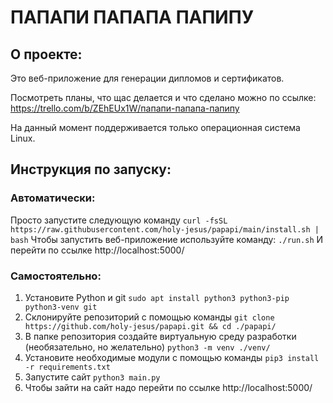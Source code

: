 # ПАПАПИ ПАПАПА ПАПИПУ
## О проекте:
Это веб-приложение для генерации дипломов и сертификатов.

Посмотреть планы, что щас делается и что сделано можно по ссылке:
https://trello.com/b/ZEhEUx1W/папапи-папапа-папипу

На данный момент поддерживается только операционная система Linux.
## Инструкция по запуску:
###  Автоматически:
Просто запустите следующую команду
`
curl -fsSL https://raw.githubusercontent.com/holy-jesus/papapi/main/install.sh | bash
`
Чтобы запустить веб-приложение используйте команду:
`
./run.sh
`
И перейти по ссылке http://localhost:5000/

### Самостоятельно:
1. Установите Python и git
`
sudo apt install python3 python3-pip python3-venv git
`
2. Склонируйте репозиторий с помощью команды
`
git clone https://github.com/holy-jesus/papapi.git && cd ./papapi/
`
3. В папке репозитория создайте виртуальную среду разработки (необязательно, но желательно)
`
python3 -m venv ./venv/
`
4. Установите необходимые модули с помощью команды
`
pip3 install -r requirements.txt
`
5. Запустите сайт
`
python3 main.py
`
6. Чтобы зайти на сайт надо перейти по ссылке http://localhost:5000/